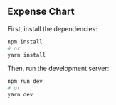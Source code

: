 ## Expense Chart

First, install the dependencies:

```bash
npm install
# or
yarn install
```

Then, run the development server:

```bash
npm run dev
# or
yarn dev
```
